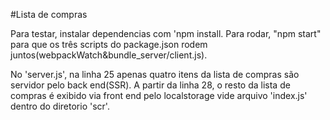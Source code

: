 #Lista de compras

Para testar, instalar dependencias com 'npm install. Para rodar, "npm start" para que os três scripts do package.json rodem juntos(webpackWatch&bundle_server/client.js).

No 'server.js', na linha 25 apenas quatro itens da lista de compras são servidor pelo back end(SSR). A partir da linha 28, o resto da lista de compras é exibido via front end pelo localstorage vide arquivo 'index.js' dentro do diretorio 'scr'.
